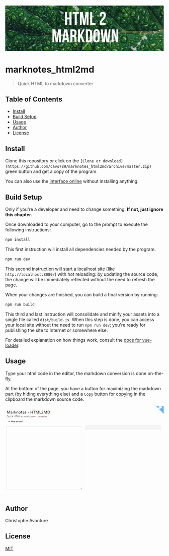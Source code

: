 ![banner](image/banner.png)

# marknotes_html2md

> Quick HTML to markdown converter

## Table of Contents

-   [Install](#install)
-   [Build Setup](#build-setup)
-   [Usage](#usage)
-   [Author](#author)
-   [License](#license)

## Install

Clone this repository or click on the `[Clone or download](https://github.com/cavo789/marknotes_html2md/archive/master.zip)` green button and get a copy of the program.

You can also use the [interface online](https://html2md.avonture.be) without installing anything.

## Build Setup

Only if you're a developer and need to change something. **If not, just ignore this chapter.**

Once downloaded to your computer, go to the prompt to execute the following instructions:

```bash
npm install
```

This first instruction will install all dependencies needed by the program.

```bash
npm run dev
```

This second instruction will start a localhost site (like `http://localhost:8080/`) with hot reloading: by updating the source code, the change will be immediately reflected without the need to refresh the page.

When your changes are finished, you can build a final version by running:

```bash
npm run build
```

This third and last instruction will consolidate and minify your assets into a single file called `dist/build.js`. When this step is done, you can access your local site without the need to run `npm run dev`; you're ready for publishing the site to Internet or somewhere else.

For detailed explanation on how things work, consult the [docs for vue-loader](http://vuejs.github.io/vue-loader).

## Usage

Type your html code in the editor, the markdown conversion is done on-the-fly.

At the bottom of the page, you have a button for maximizing the markdown part (by hiding everything else) and a `Copy` button for copying in the clipboard the markdown source code.

![demo.gif](image/demo.gif)

## Author

Christophe Avonture

## License

[MIT](LICENSE)
